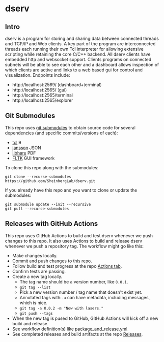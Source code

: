 # dserv

## Intro
dserv is a program for storing and sharing data between connected
threads and TCP/IP and Web clients. A key part of the program are
interconnected threads each running their own Tcl interpreter for
allowing extensive scripting while retaining the core C/C++
backend. All dserv clients have embedded http and websocket
support. Clients programs on connected subnets will be able to see
each other and a dashboard allows inspection of which clients are
active and links to a web based gui for control and
visualization. Endpoints include:

* http://localhost:2569/ (dashboard+terminal)
* http://localhost:2565/ (gui)
* http://localhost:2565/terminal
* http://localhost:2565/explorer

## Git Submodules

This repo uses [git submodules](https://git-scm.com/book/en/v2/Git-Tools-Submodules) to obtain source code for several dependencies (and specific commits/versions of each):
 - [tcl](https://github.com/tcltk/tcl) 9
 - [jansson](https://github.com/akheron/jansson) JSON
 - [libharu](https://github.com/libharu/libharu) PDF
 - [FLTK](https://github.com/fltk/fltk) GUI framework

To clone this repo along with the submodules:

``` 
git clone --recurse-submodules https://github.com/SheinbergLab/dserv.git
```

If you already have this repo and you want to clone or update the submodules:

```
git submodule update --init --recursive
git pull --recurse-submodules
```

## Releases with GitHub Actions

This repo uses GitHub Actions to build and test dserv whenever we push changes to this repo.
It also uses Actions to build and release dserv whenever we push a repository tag.
The workflow might go like this:

 - Make changes locally.
 - Commit and push changes to this repo.
 - Follow build and test progress at the repo [Actions tab](https://github.com/benjamin-heasly/dserv/actions).
 - Confirm tests are passing.
 - Create a new tag locally.
   - The tag name should be a version number, like `0.0.1`.
   - `git tag --list`
   - Pick a new version number / tag name that doesn't exist yet.
   - Annotated tags with `-a` can have metadata, including messages, which is nice.
   - `git tag -a 0.0.2 -m "Now with lasers."`
   - `git push --tags`
 - When the new tag is pused to GitHub, GitHub Actions will kick off a new build and release.
 - See workflow definition(s) like [package_and_release.yml](./.github/workflows/package_and_release.yml).
 - See completed releases and build artifacts at the repo [Releases](https://github.com/benjamin-heasly/dserv/releases).

